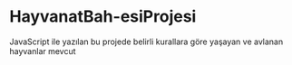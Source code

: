 # HayvanatBah-esiProjesi
JavaScript ile yazılan bu projede belirli kurallara göre yaşayan ve avlanan hayvanlar mevcut
